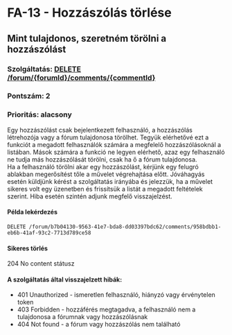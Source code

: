 # FA-13 - Hozzászólás törlése

## Mint tulajdonos, szeretném törölni a hozzászólást

### Szolgáltatás: [DELETE /forum/{forumId}/comments/{commentId}](http://localhost:5000/api-doc#/Comments/CommentController_deleteComment)
### Pontszám: 2
### Prioritás: alacsony

Egy hozzászólást csak bejelentkezett felhasználó, a hozzászólás létrehozója vagy a fórum tulajdonosa törölhet. Tegyük elérhetővé ezt a funkciót a megadott felhasználók számára a megfelelő hozzászólásoknál a listában. Mások számára a funkció ne legyen elérhető, azaz egy felhasználó ne tudja más hozzászólását törölni, csak ha ő a fórum tulajdonosa.  
Ha a felhasználó törölni akar egy hozzászólást, kérjünk egy felugró ablakban megerősítést tőle a művelet végrehajtása előtt. Jóváhagyás esetén küldjünk kérést a szolgáltatás irányába és jelezzük, ha a művelet sikeres volt egy üzenetben és frissítsük a listát a megadott feltételek szerint. Hiba esetén szintén adjunk megfelő visszajelzést.

#### Példa lekérdezés
`DELETE /forum/b7b04130-9563-41e7-bda8-dd03397bdc62/comments/958bdbb1-eb6b-41af-93c2-7713d789ce58`

#### Sikeres törlés
204 No content státusz

#### A szolgáltatás által visszajelzett hibák:
- 401 Unauthorized - ismeretlen felhasználó, hiányzó vagy érvénytelen token
- 403 Forbidden - hozzáférés megtagadva, a felhasználó nem a tulajdonosa a fórumnak vagy hozzászólásnak
- 404 Not found - a fórum vagy hozzászólás nem található
